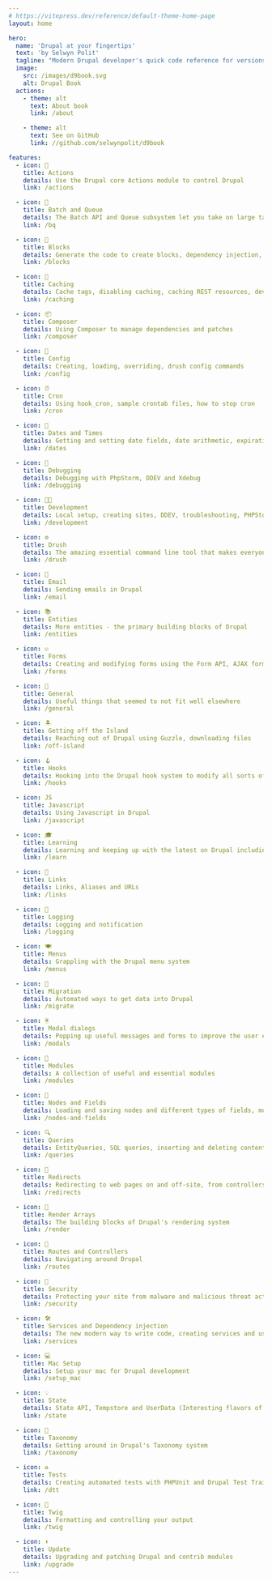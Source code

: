 ```yaml
---
# https://vitepress.dev/reference/default-theme-home-page
layout: home

hero:
  name: 'Drupal at your fingertips'
  text: 'by Selwyn Polit'
  tagline: "Modern Drupal developer's quick code reference for versions 9 and 10"
  image:
    src: /images/d9book.svg
    alt: Drupal Book
  actions:
    - theme: alt
      text: About book
      link: /about

    - theme: alt
      text: See on GitHub
      link: //github.com/selwynpolit/d9book

features:
  - icon: 🎯
    title: Actions
    details: Use the Drupal core Actions module to control Drupal
    link: /actions

  - icon: 🔢
    title: Batch and Queue
    details: The Batch API and Queue subsystem let you take on large tasks
    link: /bq

  - icon: 🧱
    title: Blocks
    details: Generate the code to create blocks, dependency injection, blocks with config forms, block permissions
    link: /blocks

  - icon: 💽
    title: Caching
    details: Cache tags, disabling caching, caching REST resources, development setup, various caching tips
    link: /caching

  - icon: 📦
    title: Composer
    details: Using Composer to manage dependencies and patches
    link: /composer

  - icon: 🧰
    title: Config
    details: Creating, loading, overriding, drush config commands
    link: /config

  - icon: ⏰
    title: Cron
    details: Using hook_cron, sample crontab files, how to stop cron
    link: /cron

  - icon: 📅
    title: Dates and Times
    details: Getting and setting date fields, date arithmetic, expiration, node creation and changed dates, Smart date module
    link: /dates

  - icon: 🐞
    title: Debugging
    details: Debugging with PhpStorm, DDEV and Xdebug
    link: /debugging

  - icon: 👩‍💻
    title: Development
    details: Local setup, creating sites, DDEV, troubleshooting, PHPStorm setup, Xdebug setup, Twig debugging
    link: /development

  - icon: ⚙️
    title: Drush
    details: The amazing essential command line tool that makes everyone\'s life so much better
    link: /drush

  - icon: 📧
    title: Email
    details: Sending emails in Drupal
    link: /email

  - icon: 📚
    title: Entities
    details: More entities - the primary building blocks of Drupal
    link: /entities

  - icon: ☑️
    title: Forms
    details: Creating and modifying forms using the Form API, AJAX forms, modals
    link: /forms

  - icon: 📖
    title: General
    details: Useful things that seemed to not fit well elsewhere
    link: /general

  - icon: 🏝
    title: Getting off the Island
    details: Reaching out of Drupal using Guzzle, downloading files
    link: /off-island

  - icon: 🪝
    title: Hooks
    details: Hooking into the Drupal hook system to modify all sorts of things on the fly
    link: /hooks

  - icon: JS
    title: Javascript
    details: Using Javascript in Drupal
    link: /javascript

  - icon: 🎓
    title: Learning
    details: Learning and keeping up with the latest on Drupal including podcasts, books and blogs
    link: /learn

  - icon: 🔗
    title: Links
    details: Links, Aliases and URLs
    link: /links

  - icon: 📝
    title: Logging
    details: Logging and notification
    link: /logging

  - icon: 🍽️
    title: Menus
    details: Grappling with the Drupal menu system
    link: /menus

  - icon: 🦅
    title: Migration
    details: Automated ways to get data into Drupal
    link: /migrate

  - icon: 🖲️
    title: Modal dialogs
    details: Popping up useful messages and forms to improve the user experience
    link: /modals

  - icon: 🧩
    title: Modules
    details: A collection of useful and essential modules
    link: /modules

  - icon: 🌳
    title: Nodes and Fields
    details: Loading and saving nodes and different types of fields, multivalue field magic, link fields, entity reference fields, url fields, storing JSON data into text fields, paragraphs, great cheat sheets
    link: /nodes-and-fields

  - icon: 🔍
    title: Queries
    details: EntityQueries, SQL queries, inserting and deleting content
    link: /queries

  - icon: 🔀
    title: Redirects
    details: Redirecting to web pages on and off-site, from controllers, forms and more.
    link: /redirects

  - icon: 🔲
    title: Render Arrays
    details: The building blocks of Drupal's rendering system
    link: /render

  - icon: 🚦
    title: Routes and Controllers
    details: Navigating around Drupal 
    link: /routes

  - icon: 🔐
    title: Security
    details: Protecting your site from malware and malicious threat actors
    link: /security

  - icon: 🛠️
    title: Services and Dependency injection
    details: The new modern way to write code, creating services and using D.I. in controllers, drush commands
    link: /services

  - icon: 💻
    title: Mac Setup
    details: Setup your mac for Drupal development
    link: /setup_mac

  - icon: 💡
    title: State
    details: State API, Tempstore and UserData (Interesting flavors of storage)
    link: /state

  - icon: 📑
    title: Taxonomy
    details: Getting around in Drupal's Taxonomy system
    link: /taxonomy

  - icon: ♻️
    title: Tests
    details: Creating automated tests with PHPUnit and Drupal Test Traits
    link: /dtt

  - icon: 🌿
    title: Twig
    details: Formatting and controlling your output
    link: /twig

  - icon: ⬆️
    title: Update
    details: Upgrading and patching Drupal and contrib modules
    link: /upgrade
---
```

